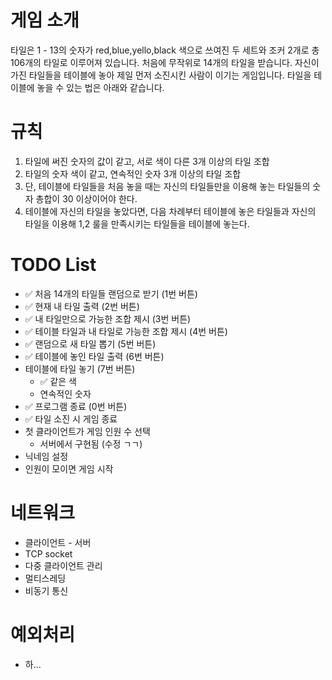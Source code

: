 # 게임 소개
타일은 1 - 13의 숫자가 red,blue,yello,black 색으로 쓰여진 두 세트와 조커 2개로 총 106개의 타일로 이루어져 있습니다. 처음에 무작위로 14개의 타일을 받습니다. 자신이 가진 타일들을 테이블에 놓아 제일 먼저 소진시킨 사람이 이기는 게임입니다. 타일을 테이블에 놓을 수 있는 법은 아래와 같습니다.

# 규칙
1. 타일에 써진 숫자의 값이 같고, 서로 색이 다른 3개 이상의 타일 조합
2. 타일의 숫자 색이 같고, 연속적인 숫자 3개 이상의 타일 조합
3. 단, 테이블에 타일들을 처음 놓을 때는 자신의 타일들만을 이용해 놓는 타일들의 숫자 총합이 30 이상이어야 한다.
4. 테이블에 자신의 타일을 놓았다면, 다음 차례부터 테이블에 놓은 타일들과 자신의 타일을 이용해 1,2 룰을 만족시키는 타일들을 테이블에 놓는다.

# TODO List
- ✅ 처음 14개의 타일들 랜덤으로 받기 (1번 버튼)
- ✅ 현재 내 타일 출력 (2번 버튼)
- ✅ 내 타일만으로 가능한 조합 제시 (3번 버튼)
- ✅ 테이블 타일과 내 타일로 가능한 조합 제시 (4번 버튼)
- ✅ 랜덤으로 새 타일 뽑기 (5번 버튼)
- ✅ 테이블에 놓인 타일 출력 (6번 버튼)
- 테이블에 타일 놓기 (7번 버튼)
    - ✅ 같은 색
    - 연속적인 숫자
- ✅ 프로그램 종료 (0번 버튼)
- ✅ 타일 소진 시 게임 종료
- 첫 클라이언트가 게임 인원 수 선택
    - 서버에서 구현됨 (수정 ㄱㄱ)
- 닉네임 설정
- 인원이 모이면 게임 시작
# 네트워크
- 클라이언트 - 서버
- TCP socket
- 다중 클라이언트 관리
- 멀티스레딩
- 비동기 통신
# 예외처리
- 하...

